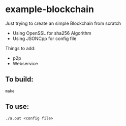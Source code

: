 # example-blockchain

Just trying to create an simple Blockchain from scratch

- Using OpenSSL for sha256 Algorithm
- Using JSONCpp for config file

Things to add:

- p2p
- Webservice

## To build:

`make`

## To use:

`./a.out <config file>`
